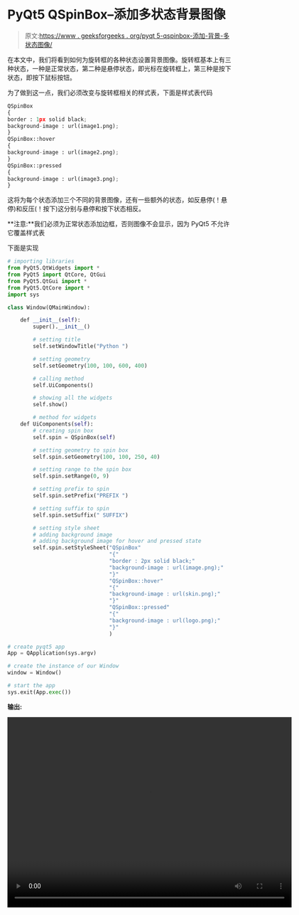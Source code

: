 # PyQt5 QSpinBox–添加多状态背景图像

> 原文:[https://www . geeksforgeeks . org/pyqt 5-qspinbox-添加-背景-多状态图像/](https://www.geeksforgeeks.org/pyqt5-qspinbox-adding-background-image-for-multiple-states/)

在本文中，我们将看到如何为旋转框的各种状态设置背景图像。旋转框基本上有三种状态，一种是正常状态，第二种是悬停状态，即光标在旋转框上，第三种是按下状态，即按下鼠标按钮。

为了做到这一点，我们必须改变与旋转框相关的样式表，下面是样式表代码

```py
QSpinBox
{
border : 1px solid black;
background-image : url(image1.png);
}
QSpinBox::hover
{
background-image : url(image2.png);
}
QSpinBox::pressed
{
background-image : url(image3.png);
}

```

这将为每个状态添加三个不同的背景图像，还有一些额外的状态，如反悬停(！悬停)和反压(！按下)这分别与悬停和按下状态相反。

**注意:**我们必须为正常状态添加边框，否则图像不会显示，因为 PyQt5 不允许它覆盖样式表

下面是实现

```py
# importing libraries
from PyQt5.QtWidgets import * 
from PyQt5 import QtCore, QtGui
from PyQt5.QtGui import * 
from PyQt5.QtCore import * 
import sys

class Window(QMainWindow):

    def __init__(self):
        super().__init__()

        # setting title
        self.setWindowTitle("Python ")

        # setting geometry
        self.setGeometry(100, 100, 600, 400)

        # calling method
        self.UiComponents()

        # showing all the widgets
        self.show()

        # method for widgets
    def UiComponents(self):
        # creating spin box
        self.spin = QSpinBox(self)

        # setting geometry to spin box
        self.spin.setGeometry(100, 100, 250, 40)

        # setting range to the spin box
        self.spin.setRange(0, 9)

        # setting prefix to spin
        self.spin.setPrefix("PREFIX ")

        # setting suffix to spin
        self.spin.setSuffix(" SUFFIX")

        # setting style sheet
        # adding background image
        # adding background image for hover and pressed state
        self.spin.setStyleSheet("QSpinBox"
                                "{"
                                "border : 2px solid black;"
                                "background-image : url(image.png);"
                                "}"
                                "QSpinBox::hover"
                                "{"
                                "background-image : url(skin.png);"
                                "}"
                                "QSpinBox::pressed"
                                "{"
                                "background-image : url(logo.png);"
                                "}"
                                )

# create pyqt5 app
App = QApplication(sys.argv)

# create the instance of our Window
window = Window()

# start the app
sys.exit(App.exec())
```

**输出:**

<video class="wp-video-shortcode" id="video-419760-1" width="640" height="428" preload="metadata" controls=""><source type="video/mp4" src="https://media.geeksforgeeks.org/wp-content/uploads/20200528020843/Python-2020-05-28-02-08-16.mp4?_=1">[https://media.geeksforgeeks.org/wp-content/uploads/20200528020843/Python-2020-05-28-02-08-16.mp4](https://media.geeksforgeeks.org/wp-content/uploads/20200528020843/Python-2020-05-28-02-08-16.mp4)</video>